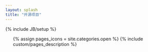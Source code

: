 ```yaml
---
layout: splash
title: "开源项目"
---
```

{% include JB/setup %}

<ul class="thumbnails">
  {% assign pages_icons = site.categories.open %}  
  {% include custom/pages_description %}
</ul>